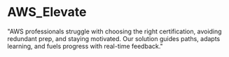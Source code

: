 # AWS_Elevate
"AWS professionals struggle with choosing the right certification, avoiding redundant prep, and staying motivated. Our solution guides paths, adapts learning, and fuels progress with real-time feedback."
